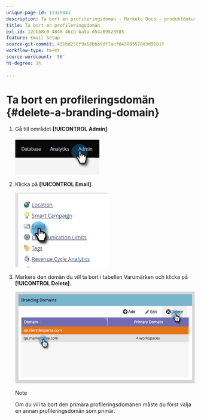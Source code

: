 ```yaml
---
unique-page-id: 11378041
description: Ta bort en profileringsdomän - Marketo Docs - produktdokumentation
title: Ta bort en profileringsdomän
exl-id: 12cbb8c0-4846-46cb-ba5a-d54a69523585
feature: Email Setup
source-git-commit: 431bd258f9a68bbb9df7acf043085578d3d91b1f
workflow-type: tm+mt
source-wordcount: '56'
ht-degree: 1%

---
```


# Ta bort en profileringsdomän {#delete-a-branding-domain}

1. Gå till området **[!UICONTROL Admin]**.

   ![](assets/delete-a-branding-domain-1.png)

1. Klicka på **[!UICONTROL Email]**.

   ![](assets/delete-a-branding-domain-2.png)

1. Markera den domän du vill ta bort i tabellen Varumärken och klicka på **[!UICONTROL Delete]**.

   ![](assets/delete-a-branding-domain-3.png)

   >[!NOTE]
   >
   >Om du vill ta bort den primära profileringsdomänen måste du först välja en annan profileringsdomän som primär.

